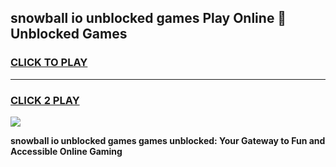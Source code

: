 
## snowball io unblocked games Play Online 👋 Unblocked Games
<h3>
<a href="https://premium.freeplayer.one?title=snowball_io_unblocked_games&ref=19F">CLICK TO PLAY</a></h3>
<hr>

<h3>
<a href="https://premium.freeplayer.one?title=snowball_io_unblocked_games&ref=19F">CLICK 2 PLAY</a>
  
</h3>

<a href="https://premium.freeplayer.one?title=snowball_io_unblocked_games&ref=19F"><img src="https://clearcache.store/games.png"></a>


**snowball io unblocked games games unblocked: Your Gateway to Fun and Accessible Online Gaming**
